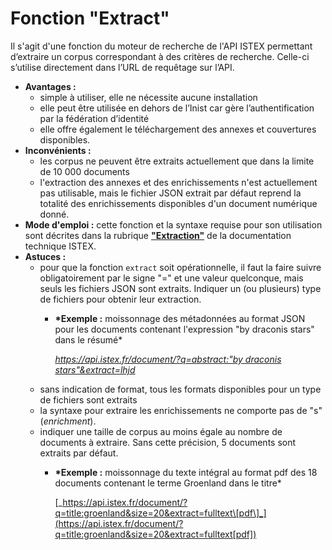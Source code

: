 # Fonction "Extract"

Il s'agit d'une fonction du moteur de recherche de l'API ISTEX permettant d’extraire un corpus correspondant à des critères de recherche. Celle-ci s’utilise directement dans l’URL de requêtage sur l’API.

* **Avantages :**
  * simple à utiliser, elle ne nécessite aucune installation
  * elle peut être utilisée en dehors de l’Inist car gère l’authentification par la fédération d’identité
  * elle offre également le téléchargement des annexes et couvertures disponibles. 
* **Inconvénients :** 
  * les corpus ne peuvent être extraits actuellement que dans la limite de 10 000 documents
  * l'extraction des annexes et des enrichissements n'est actuellement pas utilisable, mais le fichier JSON extrait par défaut reprend la totalité des enrichissements disponibles d'un document numérique donné.
* **Mode d'emploi :** cette fonction et la syntaxe requise pour son utilisation sont décrites dans la rubrique [**"Extraction"**](https://api.istex.fr/documentation/search/#extraction) de la documentation technique ISTEX.
* **Astuces :**
  * pour que la fonction `extract` soit opérationnelle, il faut la faire suivre obligatoirement par le signe "=" et une valeur quelconque, mais seuls les fichiers JSON sont extraits. Indiquer un \(ou plusieurs\) type de fichiers pour obtenir leur extraction.
    * **\*Exemple :** moissonnage des métadonnées au format JSON pour les documents contenant l'expression "by draconis stars" dans le résumé\*

      [_https://api.istex.fr/document/?q=abstract:"by draconis stars"&extract=lhjd_](https://api.istex.fr/document/?q=abstract:"by%20draconis%20stars"&extract=lhjd)
  * sans indication de format, tous les formats disponibles pour un type de fichiers sont extraits
  * la syntaxe pour extraire les enrichissements ne comporte pas de "s" \(_enrichment_\).
  * indiquer une taille de corpus au moins égale au nombre de documents à extraire. Sans cette précision, 5 documents sont extraits par défaut.
    * **\*Exemple :** moissonnage du texte intégral au format pdf des 18 documents contenant le terme Groenland dans le titre\*

      [_https://api.istex.fr/document/?q=title:groenland&size=20&extract=fulltext\[pdf\]_](https://api.istex.fr/document/?q=title:groenland&size=20&extract=fulltext[pdf])

